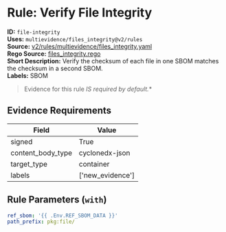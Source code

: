 # Rule: Verify File Integrity  
**ID:** `file-integrity`  
**Uses:** `multievidence/files_integrity@v2/rules`  
**Source:** [v2/rules/multievidence/files_integrity.yaml](https://github.com/scribe-public/sample-policies/v2/rules/multievidence/files_integrity.yaml)  
**Rego Source:** [files_integrity.rego](https://github.com/scribe-public/sample-policies/v2/rules/multievidence/files_integrity.rego)  
**Short Description:** Verify the checksum of each file in one SBOM matches the checksum in a second SBOM.  
**Labels:** SBOM  
> Evidence for this rule **IS* required by default.**


## Evidence Requirements  
| Field | Value |
|-------|-------|
| signed | True |
| content_body_type | cyclonedx-json |
| target_type | container |
| labels | ['new_evidence'] |

## Rule Parameters (`with`)  
```yaml
ref_sbom: '{{ .Env.REF_SBOM_DATA }}'
path_prefix: pkg:file/
```

